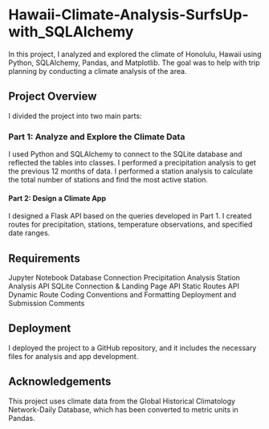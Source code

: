 # Hawaii-Climate-Analysis-SurfsUp-with_SQLAlchemy
In this project, I analyzed and explored the climate of Honolulu, Hawaii using Python, SQLAlchemy, Pandas, and Matplotlib. The goal was to help with trip planning by conducting a climate analysis of the area.

## Project Overview
I divided the project into two main parts:

### Part 1: Analyze and Explore the Climate Data

I used Python and SQLAlchemy to connect to the SQLite database and reflected the tables into classes.
I performed a precipitation analysis to get the previous 12 months of data.
I performed a station analysis to calculate the total number of stations and find the most active station.

#### Part 2: Design a Climate App

I designed a Flask API based on the queries developed in Part 1.
I created routes for precipitation, stations, temperature observations, and specified date ranges.

## Requirements

Jupyter Notebook Database Connection
Precipitation Analysis
Station Analysis
API SQLite Connection & Landing Page
API Static Routes
API Dynamic Route
Coding Conventions and Formatting
Deployment and Submission
Comments

## Deployment

I deployed the project to a GitHub repository, and it includes the necessary files for analysis and app development.

## Acknowledgements

This project uses climate data from the Global Historical Climatology Network-Daily Database, which has been converted to metric units in Pandas.
